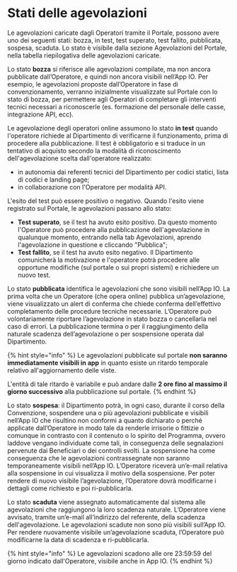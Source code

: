 # Stati delle agevolazioni

Le agevolazioni caricate dagli Operatori tramite il Portale, possono avere uno dei seguenti stati: bozza, in test, test superato, test fallito, pubblicata, sospesa, scaduta. Lo stato è visibile dalla sezione Agevolazioni del Portale, nella tabella riepilogativa delle agevolazioni caricate.

Lo stato **bozza** si riferisce alle agevolazioni compilate, ma non ancora pubblicate dall’Operatore, e quindi non ancora visibili nell’App IO. Per esempio, le agevolazioni proposte dall’Operatore in fase di convenzionamento, verranno inizialmente visualizzate sul Portale con lo stato di bozza, per permettere agli Operatori di completare gli interventi tecnici necessari a riconoscerle (es. formazione del personale delle casse, integrazione API, ecc).

Le agevolazione degli operatori online assumono lo stato **in test** quando l'operatore richiede al Dipartimento di verificarne il funzionamento, prima di procedere alla pubblicazione. Il test è obbligatorio e si traduce in un tentativo di acquisto secondo la modalità di riconoscimento dell'agevolazione scelta dall'operatore realizzato:

* in autonomia dai referenti tecnici del Dipartimento per codici statici, lista di codici e landing page;
* in collaborazione con l'Operatore per modalità API.

L'esito del test può essere positivo o negativo. Quando l'esito viene registrato sul Portale, le agevolazioni passano allo stato:

* **Test superato**, se il test ha avuto esito positivo. Da questo momento l'Operatore può procedere alla pubblicazione dell'agevolazione in qualunque momento, entrando nella tab Agevolazioni, aprendo l'agevolazione in questione e cliccando "Pubblica";
* **Test fallito**, se il test ha avuto esito negativo. Il Dipartimento comunicherà la motivazione e l'operatore potrà procedere alle opportune modifiche (sul portale o sui propri sistemi) e richiedere un nuovo test.

Lo stato **pubblicata** identifica le agevolazioni che sono visibili nell’App IO. La prima volta che un Operatore (che opera online) pubblica un’agevolazione, viene visualizzato un alert di conferma che chiede conferma dell’effettivo completamento delle procedure tecniche necessarie. L’Operatore può volontariamente riportare l’agevolazione in stato bozza o cancellarla nel caso di errori. La pubblicazione termina o per il raggiungimento della naturale scadenza dell’agevolazione o per sospensione operata dal Dipartimento.

{% hint style="info" %}
Le agevolazioni pubblicate sul portale **non saranno immediatamente visibili in app** in quanto esiste un ritardo temporale relativo all'aggiornamento delle viste.&#x20;

L'entità di tale ritardo è variabile e può andare dalle **2 ore fino al massimo il giorno successivo** alla pubblicazione sul portale.&#x20;
{% endhint %}

Lo stato **sospesa**: il Dipartimento potrà, in ogni caso, durante il corso della Convenzione, sospendere una o più agevolazioni pubblicate e visibili nell’App IO che risultino non conformi a quanto dichiarato o perché applicate dall’Operatore in modo tale da renderle irrisorie o fittizie o comunque in contrasto con il contenuto o lo spirito del Programma, ovvero laddove vengano individuate come tali, in conseguenza delle segnalazioni pervenute dai Beneficiari o dei controlli svolti. La sospensione ha come conseguenza che le agevolazioni contrassegnate non saranno temporaneamente visibili nell’App IO. L’Operatore riceverà un’e-mail relativa alla sospensione in cui visualizza il motivo della sospensione. Per poter rendere di nuovo visibile l’agevolazione, l’Operatore dovrà modificarne i dettagli come richiesto e poi ri-pubblicarla.

Lo stato **scaduta** viene assegnato automaticamente dal sistema alle agevolazioni che raggiungono la loro scadenza naturale. L’Operatore viene avvisato, tramite un’e-mail all’indirizzo del referente, della scadenza dell'agevolazione. Le agevolazioni scadute non sono più visibili sull’App IO. Per rendere nuovamente visibile un’agevolazione scaduta, l’Operatore può modificarne la data di scadenza e ri-pubblicarla.

{% hint style="info" %}
Le agevolazioni scadono alle ore 23:59:59 del giorno indicato dall'Operatore, visibile anche in App IO.
{% endhint %}

